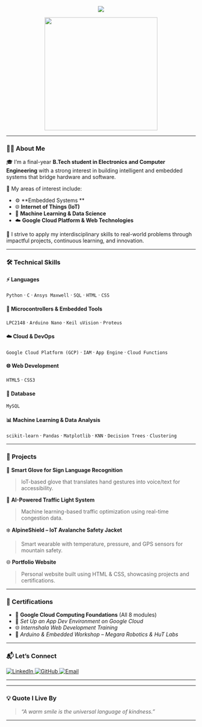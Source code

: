 <!-- Banner -->
<p align="center">
  <img src="https://readme-typing-svg.herokuapp.com?font=Fira+Code&duration=3000&pause=1000&color=F7931E&center=true&vCenter=true&width=600&lines=Hi+there+%F0%9F%91%8B%2C+I'm+Nandana+Praveen;Electronics+%26+Computer+Engineering+Student;Embedded+Systems+%7C+IoT+%7C+ML+%7C+Cloud+%7C+Web+Dev" />
</p>

<p align="center">
  <img src="https://media.giphy.com/media/LMt9638dO8dftAjtco/giphy.gif" width="300px"/>
</p>

---

### 👩‍💻 About Me

🎓 I’m a final-year **B.Tech student in Electronics and Computer Engineering** with a strong interest in building intelligent and embedded systems that bridge hardware and software.

🔬 My areas of interest include:
- ⚙️ **Embedded Systems **
- 🌐 **Internet of Things (IoT)**
- 🤖 **Machine Learning & Data Science**
- ☁️ **Google Cloud Platform & Web Technologies**

🎯 I strive to apply my interdisciplinary skills to real-world problems through impactful projects, continuous learning, and innovation.

---

### 🛠️ Technical Skills

#### ⚡ Languages  
`Python` · `C` · `Ansys Maxwell` · `SQL` · `HTML` · `CSS`

#### 🔧 Microcontrollers & Embedded Tools  
`LPC2148` · `Arduino Nano` · `Keil uVision` · `Proteus`

#### ☁️ Cloud & DevOps  
`Google Cloud Platform (GCP)` · `IAM` · `App Engine` · `Cloud Functions`

#### 🌐 Web Development  
`HTML5` · `CSS3`

#### 💽 Database  
`MySQL`

#### 📊 Machine Learning & Data Analysis  
`scikit-learn` · `Pandas` · `Matplotlib` · `KNN` · `Decision Trees` · `Clustering`

---

### 🚀 Projects

🧤 **Smart Glove for Sign Language Recognition**  
> IoT-based glove that translates hand gestures into voice/text for accessibility.

🚦 **AI-Powered Traffic Light System**  
> Machine learning-based traffic optimization using real-time congestion data.

❄️ **AlpineShield – IoT Avalanche Safety Jacket**  
> Smart wearable with temperature, pressure, and GPS sensors for mountain safety.

🌐 **Portfolio Website**  
> Personal website built using HTML & CSS, showcasing projects and certifications.


---

### 📜 Certifications

- 🥇 **Google Cloud Computing Foundations** (All 8 modules)
- 🧰 *Set Up an App Dev Environment on Google Cloud*
- 🌐 *Internshala Web Development Training*
- 🤖 *Arduino & Embedded Workshop – Megara Robotics & HuT Labs*

---

### 📬 Let’s Connect

<p align="left">
  <a href="https://www.linkedin.com/in/nandana-praveen-b1548321a" target="_blank">
    <img src="https://img.shields.io/badge/LinkedIn-blue?style=for-the-badge&logo=linkedin" alt="LinkedIn" />
  </a>
  <a href="https://github.com/nandanapraveen" target="_blank">
    <img src="https://img.shields.io/badge/GitHub-000000?style=for-the-badge&logo=github" alt="GitHub" />
  </a>
  <a href="mailto:nandanapraveen2004@gmail.com">
    <img src="https://img.shields.io/badge/Email-D14836?style=for-the-badge&logo=gmail&logoColor=white" alt="Email" />
  </a>
</p>

---

---

### 💡 Quote I Live By

> *“A warm smile is the universal language of kindness.”*

---
